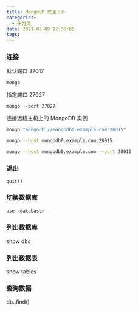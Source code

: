 ```yaml
---
title: MongoDB 快速上手
categories:
  - 未分类
date: 2021-05-09 12:30:05
tags:
---
```

### 连接
默认端口 27017
```shell
mongo
```
指定端口 27027
```shell
mongo --port 27027
```
连接远程主机上的 MongoDB 实例
```bash
mongo "mongodb://mongodb0.example.com:28015"

mongo --host mongodb0.example.com:28015

mongo --host mongodb0.example.com --port 28015

```
### 退出
```shell
quit()
```

### 切换数据库
```bash
use <database>
```
### 列出数据库
show dbs

### 列出数据表
show tables
### 查询数据
db.<collection>.find()